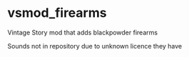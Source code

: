 # vsmod_firearms
Vintage Story mod that adds blackpowder firearms

Sounds not in repository due to unknown licence they have
